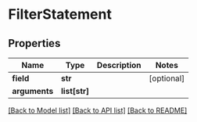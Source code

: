 # FilterStatement

## Properties
Name | Type | Description | Notes
------------ | ------------- | ------------- | -------------
**field** | **str** |  | [optional] 
**arguments** | **list[str]** |  | 

[[Back to Model list]](../README.md#documentation-for-models) [[Back to API list]](../README.md#documentation-for-api-endpoints) [[Back to README]](../README.md)


